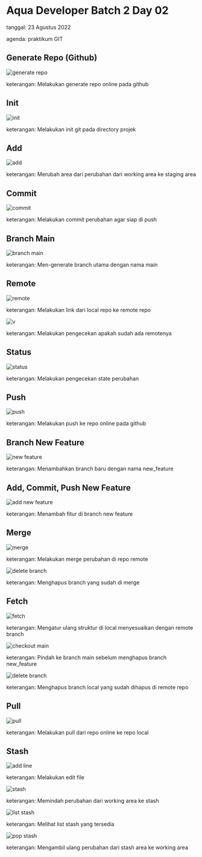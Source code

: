 # **Aqua Developer Batch 2 Day 02**

tanggal: 23 Agustus 2022

agenda: praktikum GIT

## **Generate Repo (Github)**
![generate repo](screenshot/generate-repository.png)

keterangan: Melakukan generate repo online pada github

## **Init**
![init](screenshot/git-init.png)

keterangan: Melakukan init git pada directory projek

## **Add**
![add](screenshot/git-add.png)

keterangan: Merubah area dari perubahan dari working area ke staging area

## **Commit**
![commit](screenshot/git-commit.png)

keterangan: Melakukan commit perubahan agar siap di push

## **Branch Main**
![branch main](screenshot/git-branch-main.png)

keterangan: Men-generate branch utama dengan nama main

## **Remote**
![remote](screenshot/git-remote.png)

keterangan: Melakukan link dari local repo ke remote repo

![v](screenshot/git-remote-v.png)

keterangan: Melakukan pengecekan apakah sudah ada remotenya

## **Status**
![status](screenshot/git-status.png)

keterangan: Melakukan pengecekan state perubahan

## **Push**
![push](screenshot/git-push.png)

keterangan: Melakukan push ke repo online pada github

## **Branch New Feature**
![new feature](screenshot/git-branch-checkout.png)

keterangan: Menambahkan branch baru dengan nama new_feature

## **Add, Commit, Push New Feature**
![add new feature](screenshot/git-add-new-feature.png)

keterangan: Menambah fitur di branch new feature

## **Merge**
![merge](screenshot/merge.png)

keterangan: Melakukan merge perubahan di repo remote

![delete branch](screenshot/delete-branch-merged.png)

keterangan: Menghapus branch yang sudah di merge

## **Fetch**
![fetch](screenshot/git-fetch-p.png)

keterangan: Mengatur ulang struktur di local menyesuaikan dengan remote branch

![checkout main](screenshot/checkout-main.png)

keterangan: Pindah ke branch main sebelum menghapus branch new_feature

![delete branch](screenshot/git-delete-branch-local.png)

keterangan: Menghapus branch local yang sudah dihapus di remote repo

## **Pull**
![pull](screenshot/git-pull.png)

keterangan: Melakukan pull dari repo online ke repo local

## **Stash**
![add line](screenshot/penambahan-feature.png)

keterangan: Melakukan edit file

![stash](screenshot/git-stash.png)

keterangan: Memindah perubahan dari working area ke stash

![list stash](screenshot/git-stash-list.png)

keterangan: Melihat list stash yang tersedia

![pop stash](screenshot/git-stash-pop.png)

keterangan: Mengambil ulang perubahan dari stash area ke working area